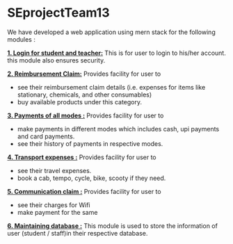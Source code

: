 # SEprojectTeam13
We have developed a web application using mern stack for the following modules :

 <b><u>1. Login for student and teacher:</u></b>
  This is for user to login to his/her account. this module also ensures security.
  
 <b><u>2. Reimbursement Claim:</u></b>
  Provides facility for user to
  - see their reimbursement claim details (i.e. expenses for items like     stationary, chemicals, and other consumables)
  - buy available products under this category.

 <b><u>3. Payments of all modes :</u></b>
  Provides facility for user to 
  - make payments in different modes which includes cash, upi payments and card payments.
  - see their history of payments in respective modes.
  
 <b><u>4. Transport expenses :</u></b>
  Provides facility for user to
  - see their travel expenses.
  - book a cab, tempo, cycle, bike, scooty if they need.
  
 <b><u>5. Communication claim :</u></b> 
  Provides facility for user to
  - see their charges for Wifi
  - make payment for the same
  
 <b><u>6. Maintaining database :</u></b>
  This module is used to store the information of user (student / staff)in their respective database. 
